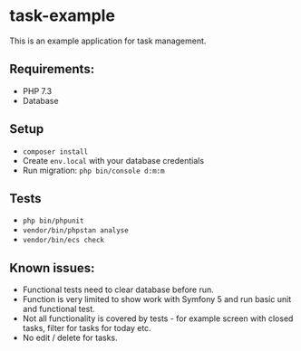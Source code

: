 # task-example

This is an example application for task management.

## Requirements:

* PHP 7.3
* Database

## Setup

* `composer install`
* Create `env.local` with your database credentials
* Run migration: `php bin/console d:m:m`

## Tests

* `php bin/phpunit`
* `vendor/bin/phpstan analyse`
* `vendor/bin/ecs check`

## Known issues:

* Functional tests need to clear database before run.
* Function is very limited to show work with Symfony 5 and run basic unit and functional test.
* Not all functionality is covered by tests - for example screen with closed tasks, filter for tasks for today etc.
* No edit / delete for tasks.
